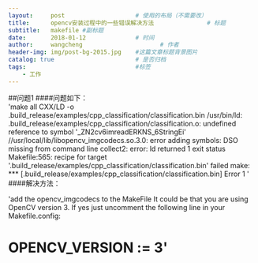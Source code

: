 ```yaml
---
layout:     post                    # 使用的布局（不需要改）
title:      opencv安装过程中的一些错误解决方法               # 标题 
subtitle:   makefile #副标题
date:       2018-01-12              # 时间
author:     wangcheng                      # 作者
header-img: img/post-bg-2015.jpg    #这篇文章标题背景图片
catalog: true                       # 是否归档
tags:                               #标签
    - 工作
---
```

##问题1
####问题如下：  
'make all
CXX/LD -o .build_release/examples/cpp_classification/classification.bin
/usr/bin/ld: .build_release/examples/cpp_classification/classification.o: undefined reference to symbol '_ZN2cv6imreadERKNS_6StringEi'
//usr/local/lib/libopencv_imgcodecs.so.3.0: error adding symbols: DSO missing from command line
collect2: error: ld returned 1 exit status
Makefile:565: recipe for target '.build_release/examples/cpp_classification/classification.bin' failed
make: *** [.build_release/examples/cpp_classification/classification.bin] Error 1
'  
####解决方法：

'add the opencv_imgcodecs to the MakeFile
It could be that you are using OpenCV version 3. If yes just uncomment the following line in your Makefile.config:
# OPENCV_VERSION := 3'
